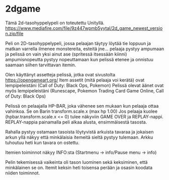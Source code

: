 # 2dgame
Tämä 2d-tasohyppelypeli on toteutettu Unityllä.
https://www.mediafire.com/file/9z447wpmb5yytal/2d_game_newest_version.zip/file


Peli on 2D-tasohyppelypeli, jossa pelaajan täytyy löytää tie loppuun ja matkan varrella ilmenee monstereita, esteitä jne...
pelaaja pystyy ampumaan ja pelissä on vain yksi ainut ase (spritessä itsessään kiinni) ampumisnopeutta pystyy nopeuttamaan kun pelissä etenee ja onnistuu saamaan siihen tarvittavan itemin.

Olen käyttänyt assetteja pelissä, jotka ovat sivustolta https://opengameart.org/
Item assetit (mitä pelaaja voi kerätä) ovat lempipeleistäni (Call of Duty: Black Ops, Pokemon)
Pelissä olevat äänet ovat myös lempipeleistäni (Runescape, Pokemon Trading Card Game Online, Call of Duty: Black Ops)

Pelissä on pelaajalla HP-BAR, joka vähenee sen mukaan kun pelaaja ottaa vahinkoa. Se on Barin transform.scale.x (max hp 1.00)
Jos pelaaja kuolee (hpbar.transform.scale.x <= 0) tulee näkyviin GAME OVER ja REPLAY-nappi. REPLAY-nappia painamalla peli alkaa alusta, ensimmäisestä tasosta.

Rahalla pystyy ostamaan tasoista löytyvistä arkuista tavaraa ja jokaisen arkun yllä näkyy että minkälaisia itemeitä sieltä pystyy tulemaan. Arkku tuhoutuu heti kun tavara on ostettu.

Itemien toiminnot näkyy INFO:sta (Startmenu -> info/Pause menu -> info)

Pelin tekemisessä vaikeinta oli tason luominen sekä keksiminen, että minkälainen se on.
Itemit keksin heti toisensa perään ja osasin koodata niiden toiminnot.
